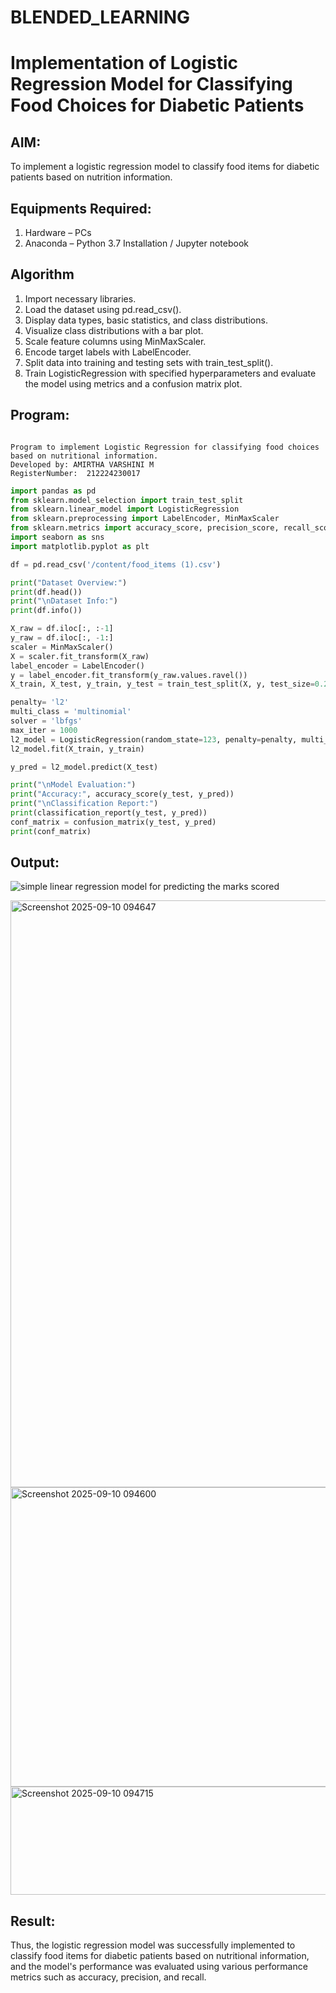 # BLENDED_LEARNING
# Implementation of Logistic Regression Model for Classifying Food Choices for Diabetic Patients

## AIM:
To implement a logistic regression model to classify food items for diabetic patients based on nutrition information.

## Equipments Required:
1. Hardware – PCs
2. Anaconda – Python 3.7 Installation / Jupyter notebook

## Algorithm
1. Import necessary libraries.
2. Load the dataset using pd.read_csv().
3. Display data types, basic statistics, and class distributions.
4. Visualize class distributions with a bar plot.
5. Scale feature columns using MinMaxScaler.
6. Encode target labels with LabelEncoder.
7. Split data into training and testing sets with train_test_split().
8. Train LogisticRegression with specified hyperparameters and evaluate the model using metrics and a confusion matrix plot. 

## Program:
```

Program to implement Logistic Regression for classifying food choices based on nutritional information.
Developed by: AMIRTHA VARSHINI M
RegisterNumber:  212224230017

```
```python
import pandas as pd
from sklearn.model_selection import train_test_split
from sklearn.linear_model import LogisticRegression
from sklearn.preprocessing import LabelEncoder, MinMaxScaler
from sklearn.metrics import accuracy_score, precision_score, recall_score, f1_score, confusion_matrix, classification_report
import seaborn as sns
import matplotlib.pyplot as plt

df = pd.read_csv('/content/food_items (1).csv')

print("Dataset Overview:")
print(df.head())
print("\nDataset Info:")
print(df.info())

X_raw = df.iloc[:, :-1]
y_raw = df.iloc[:, -1:]
scaler = MinMaxScaler()
X = scaler.fit_transform(X_raw)
label_encoder = LabelEncoder()
y = label_encoder.fit_transform(y_raw.values.ravel())
X_train, X_test, y_train, y_test = train_test_split(X, y, test_size=0.2, stratify=y, random_state = 123)

penalty= 'l2'
multi_class = 'multinomial'
solver = 'lbfgs'
max_iter = 1000
l2_model = LogisticRegression(random_state=123, penalty=penalty, multi_class=multi_class, solver=solver, max_iter=max_iter)
l2_model.fit(X_train, y_train)

y_pred = l2_model.predict(X_test)

print("\nModel Evaluation:")
print("Accuracy:", accuracy_score(y_test, y_pred))
print("\nClassification Report:")
print(classification_report(y_test, y_pred))
conf_matrix = confusion_matrix(y_test, y_pred)
print(conf_matrix)
```

## Output:
![simple linear regression model for predicting the marks scored](sam.png)

<img width="618" height="939" alt="Screenshot 2025-09-10 094647" src="https://github.com/user-attachments/assets/57005aa5-d9e8-4a28-a1b2-443645a8fdf0" />
<img width="1013" height="479" alt="Screenshot 2025-09-10 094600" src="https://github.com/user-attachments/assets/de301469-88e0-4983-843e-2f1745e28b3c" />
<img width="1511" height="173" alt="Screenshot 2025-09-10 094715" src="https://github.com/user-attachments/assets/88711392-3dad-42ec-b765-fd03573d5542" />


## Result:
Thus, the logistic regression model was successfully implemented to classify food items for diabetic patients based on nutritional information, and the model's performance was evaluated using various performance metrics such as accuracy, precision, and recall.
